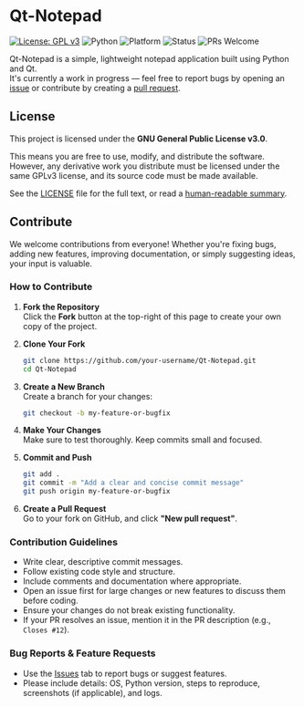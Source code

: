 # Qt-Notepad

[![License: GPL v3](https://img.shields.io/badge/License-GPLv3-blue.svg)](https://www.gnu.org/licenses/gpl-3.0)
![Python](https://img.shields.io/badge/Python-3.8%2B-blue)
![Platform](https://img.shields.io/badge/Platform-Windows%20%7C%20Linux%20%7C%20macOS-lightgrey)
![Status](https://img.shields.io/badge/Status-WIP-orange)
![PRs Welcome](https://img.shields.io/badge/PRs-welcome-brightgreen)

Qt-Notepad is a simple, lightweight notepad application built using Python and Qt.  
It's currently a work in progress — feel free to report bugs by opening an [issue](https://github.com/your-username/Qt-Notepad/issues) or contribute by creating a [pull request](https://github.com/your-username/Qt-Notepad/pulls).


## License

This project is licensed under the **GNU General Public License v3.0**.

This means you are free to use, modify, and distribute the software. However, any derivative work you distribute must be licensed under the same GPLv3 license, and its source code must be made available.

See the [LICENSE](LICENSE) file for the full text, or read a [human-readable summary](https://www.gnu.org/licenses/gpl-3.0.en.html#content).

## Contribute

We welcome contributions from everyone! Whether you're fixing bugs, adding new features, improving documentation, or simply suggesting ideas, your input is valuable.

### How to Contribute

1. **Fork the Repository**  
   Click the **Fork** button at the top-right of this page to create your own copy of the project.

2. **Clone Your Fork**  
   ```bash
   git clone https://github.com/your-username/Qt-Notepad.git
   cd Qt-Notepad
   ```

3. **Create a New Branch**  
   Create a branch for your changes:
   ```bash
   git checkout -b my-feature-or-bugfix
   ```

4. **Make Your Changes**  
   Make sure to test thoroughly. Keep commits small and focused.

5. **Commit and Push**  
   ```bash
   git add .
   git commit -m "Add a clear and concise commit message"
   git push origin my-feature-or-bugfix
   ```

6. **Create a Pull Request**  
   Go to your fork on GitHub, and click **"New pull request"**.

### Contribution Guidelines

- Write clear, descriptive commit messages.
- Follow existing code style and structure.
- Include comments and documentation where appropriate.
- Open an issue first for large changes or new features to discuss them before coding.
- Ensure your changes do not break existing functionality.
- If your PR resolves an issue, mention it in the PR description (e.g., `Closes #12`).

### Bug Reports & Feature Requests

- Use the [Issues](https://github.com/nxptunx/Qt-Notepad/issues) tab to report bugs or suggest features.
- Please include details: OS, Python version, steps to reproduce, screenshots (if applicable), and logs.
